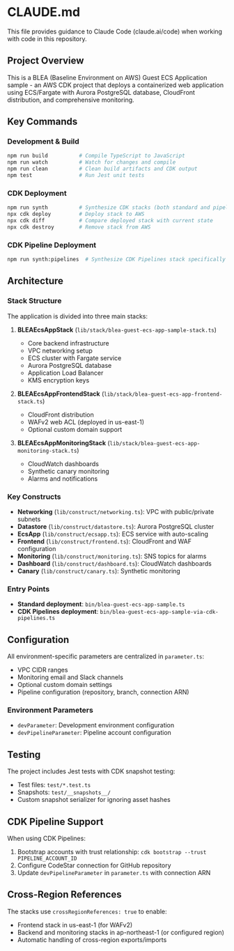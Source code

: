 # CLAUDE.md

This file provides guidance to Claude Code (claude.ai/code) when working with code in this repository.

## Project Overview

This is a BLEA (Baseline Environment on AWS) Guest ECS Application sample - an AWS CDK project that deploys a containerized web application using ECS/Fargate with Aurora PostgreSQL database, CloudFront distribution, and comprehensive monitoring.

## Key Commands

### Development & Build
```bash
npm run build          # Compile TypeScript to JavaScript
npm run watch          # Watch for changes and compile
npm run clean          # Clean build artifacts and CDK output
npm test               # Run Jest unit tests
```

### CDK Deployment
```bash
npm run synth          # Synthesize CDK stacks (both standard and pipeline versions)
npx cdk deploy         # Deploy stack to AWS
npx cdk diff           # Compare deployed stack with current state
npx cdk destroy        # Remove stack from AWS
```

### CDK Pipeline Deployment
```bash
npm run synth:pipelines  # Synthesize CDK Pipelines stack specifically
```

## Architecture

### Stack Structure
The application is divided into three main stacks:

1. **BLEAEcsAppStack** (`lib/stack/blea-guest-ecs-app-sample-stack.ts`)
   - Core backend infrastructure
   - VPC networking setup
   - ECS cluster with Fargate service
   - Aurora PostgreSQL database
   - Application Load Balancer
   - KMS encryption keys

2. **BLEAEcsAppFrontendStack** (`lib/stack/blea-guest-ecs-app-frontend-stack.ts`)
   - CloudFront distribution
   - WAFv2 web ACL (deployed in us-east-1)
   - Optional custom domain support

3. **BLEAEcsAppMonitoringStack** (`lib/stack/blea-guest-ecs-app-monitoring-stack.ts`)
   - CloudWatch dashboards
   - Synthetic canary monitoring
   - Alarms and notifications

### Key Constructs
- **Networking** (`lib/construct/networking.ts`): VPC with public/private subnets
- **Datastore** (`lib/construct/datastore.ts`): Aurora PostgreSQL cluster
- **EcsApp** (`lib/construct/ecsapp.ts`): ECS service with auto-scaling
- **Frontend** (`lib/construct/frontend.ts`): CloudFront and WAF configuration
- **Monitoring** (`lib/construct/monitoring.ts`): SNS topics for alarms
- **Dashboard** (`lib/construct/dashboard.ts`): CloudWatch dashboards
- **Canary** (`lib/construct/canary.ts`): Synthetic monitoring

### Entry Points
- **Standard deployment**: `bin/blea-guest-ecs-app-sample.ts`
- **CDK Pipelines deployment**: `bin/blea-guest-ecs-app-sample-via-cdk-pipelines.ts`

## Configuration

All environment-specific parameters are centralized in `parameter.ts`:
- VPC CIDR ranges
- Monitoring email and Slack channels
- Optional custom domain settings
- Pipeline configuration (repository, branch, connection ARN)

### Environment Parameters
- `devParameter`: Development environment configuration
- `devPipelineParameter`: Pipeline account configuration

## Testing

The project includes Jest tests with CDK snapshot testing:
- Test files: `test/*.test.ts`
- Snapshots: `test/__snapshots__/`
- Custom snapshot serializer for ignoring asset hashes

## CDK Pipeline Support

When using CDK Pipelines:
1. Bootstrap accounts with trust relationship: `cdk bootstrap --trust PIPELINE_ACCOUNT_ID`
2. Configure CodeStar connection for GitHub repository
3. Update `devPipelineParameter` in `parameter.ts` with connection ARN

## Cross-Region References

The stacks use `crossRegionReferences: true` to enable:
- Frontend stack in us-east-1 (for WAFv2)
- Backend and monitoring stacks in ap-northeast-1 (or configured region)
- Automatic handling of cross-region exports/imports